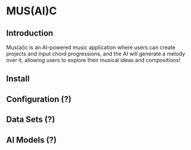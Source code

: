 # MUS(AI)C

## Introduction

Mus(ai)c is an AI-powered music application where users can create projects and input chord progressions, and the AI will generate a melody over it, allowing users to explore their musical ideas and compositions!

## Install

## Configuration (?)

## Data Sets (?)

## AI Models (?)
